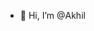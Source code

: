 - 👋 Hi, I’m @Akhil

<!---
Akhilyalamanchili/Akhilyalamanchili is a ✨ special ✨ repository because its `README.md` (this file) appears on your GitHub profile.
You can click the Preview link to take a look at your changes.
--->
